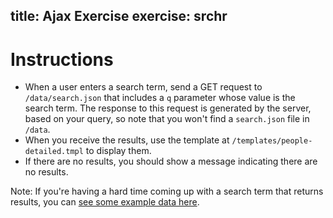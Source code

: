 title: Ajax Exercise
exercise: srchr
---
# Instructions

- When a user enters a search term, send a GET request to `/data/search.json`
  that includes a `q` parameter whose value is the search term. The response to
  this request is generated by the server, based on your query, so note that
  you won't find a `search.json` file in `/data`.
- When you receive the results, use the template at
  `/templates/people-detailed.tmpl` to display them.
- If there are no results, you should show a message indicating there are no
  results.

Note: If you're having a hard time coming up with a search term that returns
results, you can [see some example data here](http://localhost:8000/data/search/sample.json).


